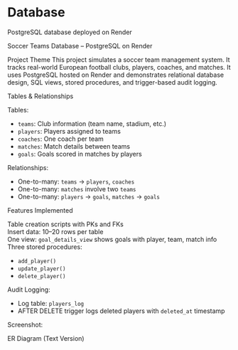 # Database
PostgreSQL database deployed on Render


Soccer Teams Database – PostgreSQL on Render

Project Theme
This project simulates a soccer team management system. It tracks real-world European football clubs, players, coaches, and matches. It uses PostgreSQL hosted on Render and demonstrates relational database design, SQL views, stored procedures, and trigger-based audit logging.

Tables & Relationships

Tables:
- `teams`: Club information (team name, stadium, etc.)
- `players`: Players assigned to teams
- `coaches`: One coach per team
- `matches`: Match details between teams
- `goals`: Goals scored in matches by players

Relationships:
- One-to-many: `teams` → `players`, `coaches`
- One-to-many: `matches` involve two `teams`
- One-to-many: `players` → `goals`, `matches` → `goals`

Features Implemented

Table creation scripts with PKs and FKs  
Insert data: 10–20 rows per table  
One view: `goal_details_view` shows goals with player, team, match info  
Three stored procedures:
- `add_player()`
- `update_player()`
- `delete_player()`

Audit Logging:
- Log table: `players_log`
- AFTER DELETE trigger logs deleted players with `deleted_at` timestamp



Screenshot: 



ER Diagram (Text Version)



